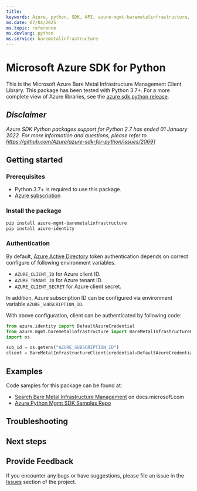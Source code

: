```yaml
---
title: 
keywords: Azure, python, SDK, API, azure-mgmt-baremetalinfrastructure, baremetalinfrastructure
ms.date: 07/04/2025
ms.topic: reference
ms.devlang: python
ms.service: baremetalinfrastructure
---
```

# Microsoft Azure SDK for Python

This is the Microsoft Azure Bare Metal Infrastructure Management Client Library.
This package has been tested with Python 3.7+.
For a more complete view of Azure libraries, see the [azure sdk python release](https://aka.ms/azsdk/python/all).

## _Disclaimer_

_Azure SDK Python packages support for Python 2.7 has ended 01 January 2022. For more information and questions, please refer to https://github.com/Azure/azure-sdk-for-python/issues/20691_

## Getting started

### Prerequisites

- Python 3.7+ is required to use this package.
- [Azure subscription](https://azure.microsoft.com/free/)

### Install the package

```bash
pip install azure-mgmt-baremetalinfrastructure
pip install azure-identity
```

### Authentication

By default, [Azure Active Directory](https://aka.ms/awps/aad) token authentication depends on correct configure of following environment variables.

- `AZURE_CLIENT_ID` for Azure client ID.
- `AZURE_TENANT_ID` for Azure tenant ID.
- `AZURE_CLIENT_SECRET` for Azure client secret.

In addition, Azure subscription ID can be configured via environment variable `AZURE_SUBSCRIPTION_ID`.

With above configuration, client can be authenticated by following code:

```python
from azure.identity import DefaultAzureCredential
from azure.mgmt.baremetalinfrastructure import BareMetalInfrastructureClient
import os

sub_id = os.getenv("AZURE_SUBSCRIPTION_ID")
client = BareMetalInfrastructureClient(credential=DefaultAzureCredential(), subscription_id=sub_id)
```

## Examples

Code samples for this package can be found at:
- [Search Bare Metal Infrastructure Management](/samples/browse/?languages=python&term=Getting%20started%20-%20Managing&terms=Getting%20started%20-%20Managing) on docs.microsoft.com
- [Azure Python Mgmt SDK Samples Repo](https://aka.ms/azsdk/python/mgmt/samples)


## Troubleshooting

## Next steps

## Provide Feedback

If you encounter any bugs or have suggestions, please file an issue in the
[Issues](https://github.com/Azure/azure-sdk-for-python/issues)
section of the project. 

